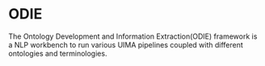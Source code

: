 # ODIE
The Ontology Development and Information Extraction(ODIE) framework is a NLP workbench to run various UIMA pipelines coupled with different ontologies and terminologies.
